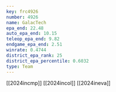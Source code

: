 ```yaml
---
key: frc4926
number: 4926
name: GalacTech
epa_end: 22.48
auto_epa_end: 10.15
teleop_epa_end: 9.82
endgame_epa_end: 2.51
winrate: 0.4744
district_epa_rank: 25
district_epa_percentile: 0.6032
type: Team
---
```

[[2024incmp]]
[[2024incol]]
[[2024ineva]]
